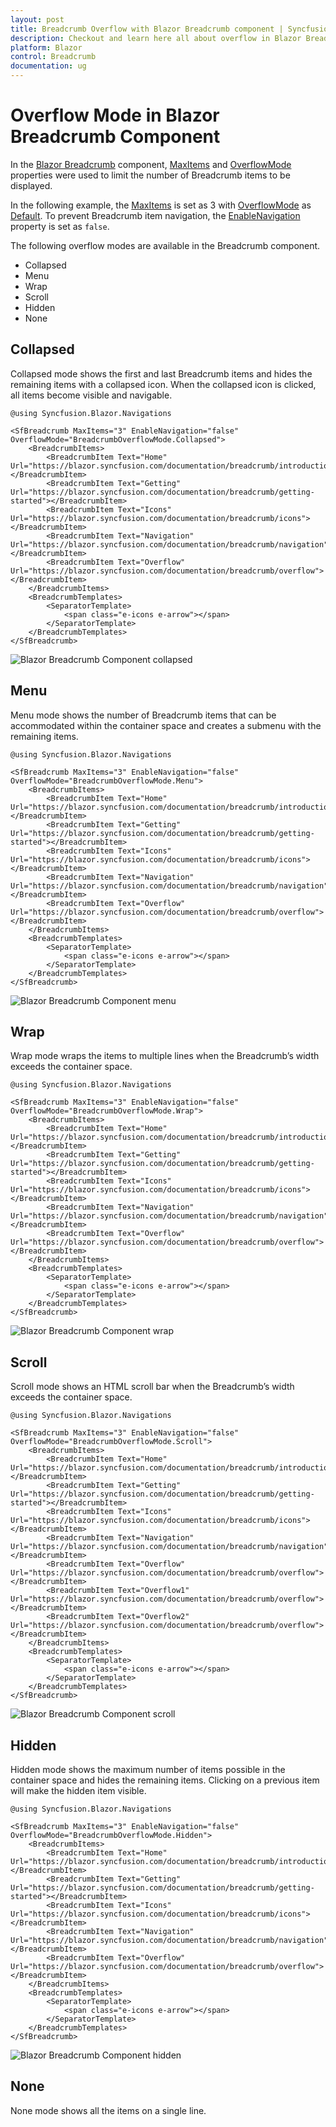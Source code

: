 ```yaml
---
layout: post
title: Breadcrumb Overflow with Blazor Breadcrumb component | Syncfusion
description: Checkout and learn here all about overflow in Blazor Breadcrumb component of Syncfusion, its element, and more.
platform: Blazor
control: Breadcrumb
documentation: ug
---
```


# Overflow Mode in Blazor Breadcrumb Component

In the [Blazor Breadcrumb](https://www.syncfusion.com/blazor-components/blazor-breadcrumb) component, [MaxItems](https://help.syncfusion.com/cr/blazor/Syncfusion.Blazor.Navigations.SfBreadcrumb.html#Syncfusion_Blazor_Navigations_SfBreadcrumb_MaxItems) and [OverflowMode](https://help.syncfusion.com/cr/blazor/Syncfusion.Blazor.Navigations.SfBreadcrumb.html#Syncfusion_Blazor_Navigations_SfBreadcrumb_OverflowMode) properties were used to limit the number of Breadcrumb items to be displayed.

In the following example, the [MaxItems](https://help.syncfusion.com/cr/blazor/Syncfusion.Blazor.Navigations.SfBreadcrumb.html#Syncfusion_Blazor_Navigations_SfBreadcrumb_MaxItems) is set as 3 with [OverflowMode](https://help.syncfusion.com/cr/blazor/Syncfusion.Blazor.Navigations.SfBreadcrumb.html#Syncfusion_Blazor_Navigations_SfBreadcrumb_OverflowMode) as [Default](https://help.syncfusion.com/cr/blazor/Syncfusion.Blazor.Navigations.BreadcrumbOverflowMode.html#Syncfusion_Blazor_Navigations_BreadcrumbOverflowMode_Default). To prevent Breadcrumb item navigation, the [EnableNavigation](https://help.syncfusion.com/cr/blazor/Syncfusion.Blazor.Navigations.SfBreadcrumb.html#Syncfusion_Blazor_Navigations_SfBreadcrumb_EnableNavigation) property is set as `false`.

The following overflow modes are available in the Breadcrumb component.

* Collapsed
* Menu
* Wrap
* Scroll
* Hidden
* None

## Collapsed

Collapsed mode shows the first and last Breadcrumb items and hides the remaining items with a collapsed icon. When the collapsed icon is clicked, all items become visible and navigable.

```cshtml
@using Syncfusion.Blazor.Navigations

<SfBreadcrumb MaxItems="3" EnableNavigation="false" OverflowMode="BreadcrumbOverflowMode.Collapsed">
    <BreadcrumbItems>
        <BreadcrumbItem Text="Home" Url="https://blazor.syncfusion.com/documentation/breadcrumb/introduction"></BreadcrumbItem>
        <BreadcrumbItem Text="Getting" Url="https://blazor.syncfusion.com/documentation/breadcrumb/getting-started"></BreadcrumbItem>
        <BreadcrumbItem Text="Icons" Url="https://blazor.syncfusion.com/documentation/breadcrumb/icons"></BreadcrumbItem>
        <BreadcrumbItem Text="Navigation" Url="https://blazor.syncfusion.com/documentation/breadcrumb/navigation"></BreadcrumbItem>
        <BreadcrumbItem Text="Overflow" Url="https://blazor.syncfusion.com/documentation/breadcrumb/overflow"></BreadcrumbItem>
    </BreadcrumbItems>
    <BreadcrumbTemplates>
        <SeparatorTemplate>
            <span class="e-icons e-arrow"></span>
        </SeparatorTemplate>
    </BreadcrumbTemplates>
</SfBreadcrumb>
```

![Blazor Breadcrumb Component collapsed](./images/breadcrumb-collapsed.png)

## Menu

Menu mode shows the number of Breadcrumb items that can be accommodated within the container space and creates a submenu with the remaining items.

```cshtml
@using Syncfusion.Blazor.Navigations

<SfBreadcrumb MaxItems="3" EnableNavigation="false" OverflowMode="BreadcrumbOverflowMode.Menu">
    <BreadcrumbItems>
        <BreadcrumbItem Text="Home" Url="https://blazor.syncfusion.com/documentation/breadcrumb/introduction"></BreadcrumbItem>
        <BreadcrumbItem Text="Getting" Url="https://blazor.syncfusion.com/documentation/breadcrumb/getting-started"></BreadcrumbItem>
        <BreadcrumbItem Text="Icons" Url="https://blazor.syncfusion.com/documentation/breadcrumb/icons"></BreadcrumbItem>
        <BreadcrumbItem Text="Navigation" Url="https://blazor.syncfusion.com/documentation/breadcrumb/navigation"></BreadcrumbItem>
        <BreadcrumbItem Text="Overflow" Url="https://blazor.syncfusion.com/documentation/breadcrumb/overflow"></BreadcrumbItem>
    </BreadcrumbItems>
    <BreadcrumbTemplates>
        <SeparatorTemplate>
            <span class="e-icons e-arrow"></span>
        </SeparatorTemplate>
    </BreadcrumbTemplates>
</SfBreadcrumb>
```

![Blazor Breadcrumb Component menu](./images/breadcrumb-menu.png)

## Wrap

Wrap mode wraps the items to multiple lines when the Breadcrumb’s width exceeds the container space.

```cshtml
@using Syncfusion.Blazor.Navigations

<SfBreadcrumb MaxItems="3" EnableNavigation="false" OverflowMode="BreadcrumbOverflowMode.Wrap">
    <BreadcrumbItems>
        <BreadcrumbItem Text="Home" Url="https://blazor.syncfusion.com/documentation/breadcrumb/introduction"></BreadcrumbItem>
        <BreadcrumbItem Text="Getting" Url="https://blazor.syncfusion.com/documentation/breadcrumb/getting-started"></BreadcrumbItem>
        <BreadcrumbItem Text="Icons" Url="https://blazor.syncfusion.com/documentation/breadcrumb/icons"></BreadcrumbItem>
        <BreadcrumbItem Text="Navigation" Url="https://blazor.syncfusion.com/documentation/breadcrumb/navigation"></BreadcrumbItem>
        <BreadcrumbItem Text="Overflow" Url="https://blazor.syncfusion.com/documentation/breadcrumb/overflow"></BreadcrumbItem>
    </BreadcrumbItems>
    <BreadcrumbTemplates>
        <SeparatorTemplate>
            <span class="e-icons e-arrow"></span>
        </SeparatorTemplate>
    </BreadcrumbTemplates>
</SfBreadcrumb>
```

![Blazor Breadcrumb Component wrap](./images/breadcrumb-wrap.png)

## Scroll

Scroll mode shows an HTML scroll bar when the Breadcrumb’s width exceeds the container space.

```cshtml
@using Syncfusion.Blazor.Navigations

<SfBreadcrumb MaxItems="3" EnableNavigation="false" OverflowMode="BreadcrumbOverflowMode.Scroll">
    <BreadcrumbItems>
        <BreadcrumbItem Text="Home" Url="https://blazor.syncfusion.com/documentation/breadcrumb/introduction"></BreadcrumbItem>
        <BreadcrumbItem Text="Getting" Url="https://blazor.syncfusion.com/documentation/breadcrumb/getting-started"></BreadcrumbItem>
        <BreadcrumbItem Text="Icons" Url="https://blazor.syncfusion.com/documentation/breadcrumb/icons"></BreadcrumbItem>
        <BreadcrumbItem Text="Navigation" Url="https://blazor.syncfusion.com/documentation/breadcrumb/navigation"></BreadcrumbItem>
        <BreadcrumbItem Text="Overflow" Url="https://blazor.syncfusion.com/documentation/breadcrumb/overflow"></BreadcrumbItem>
        <BreadcrumbItem Text="Overflow1" Url="https://blazor.syncfusion.com/documentation/breadcrumb/overflow"></BreadcrumbItem>
        <BreadcrumbItem Text="Overflow2" Url="https://blazor.syncfusion.com/documentation/breadcrumb/overflow"></BreadcrumbItem>
    </BreadcrumbItems>
    <BreadcrumbTemplates>
        <SeparatorTemplate>
            <span class="e-icons e-arrow"></span>
        </SeparatorTemplate>
    </BreadcrumbTemplates>
</SfBreadcrumb>
```

![Blazor Breadcrumb Component scroll](./images/breadcrumb-scroll.png)

## Hidden

Hidden mode shows the maximum number of items possible in the container space and hides the remaining items. Clicking on a previous item will make the hidden item visible.

```cshtml
@using Syncfusion.Blazor.Navigations

<SfBreadcrumb MaxItems="3" EnableNavigation="false" OverflowMode="BreadcrumbOverflowMode.Hidden">
    <BreadcrumbItems>
        <BreadcrumbItem Text="Home" Url="https://blazor.syncfusion.com/documentation/breadcrumb/introduction"></BreadcrumbItem>
        <BreadcrumbItem Text="Getting" Url="https://blazor.syncfusion.com/documentation/breadcrumb/getting-started"></BreadcrumbItem>
        <BreadcrumbItem Text="Icons" Url="https://blazor.syncfusion.com/documentation/breadcrumb/icons"></BreadcrumbItem>
        <BreadcrumbItem Text="Navigation" Url="https://blazor.syncfusion.com/documentation/breadcrumb/navigation"></BreadcrumbItem>
        <BreadcrumbItem Text="Overflow" Url="https://blazor.syncfusion.com/documentation/breadcrumb/overflow"></BreadcrumbItem>
    </BreadcrumbItems>
    <BreadcrumbTemplates>
        <SeparatorTemplate>
            <span class="e-icons e-arrow"></span>
        </SeparatorTemplate>
    </BreadcrumbTemplates>
</SfBreadcrumb>
```

![Blazor Breadcrumb Component hidden](./images/bread-overflow-hidden.png)

## None

None mode shows all the items on a single line.